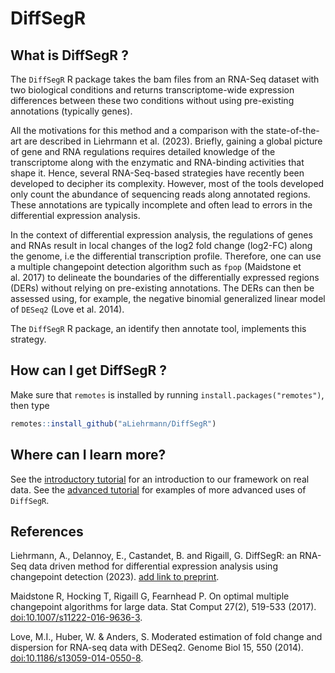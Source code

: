 
<!-- README.md is generated from README.Rmd. Please edit that file -->

# DiffSegR

<!-- badges: start -->
<!-- badges: end -->

## What is DiffSegR ?

The `DiffSegR` R package takes the bam files from an RNA-Seq dataset
with two biological conditions and returns transcriptome-wide expression
differences between these two conditions without using pre-existing
annotations (typically genes).

All the motivations for this method and a comparison with the
state-of-the-art are described in Liehrmann et al. (2023). Briefly,
gaining a global picture of gene and RNA regulations requires detailed
knowledge of the transcriptome along with the enzymatic and RNA-binding
activities that shape it. Hence, several RNA-Seq-based strategies have
recently been developed to decipher its complexity. However, most of the
tools developed only count the abundance of sequencing reads along
annotated regions. These annotations are typically incomplete and often
lead to errors in the differential expression analysis.

In the context of differential expression analysis, the regulations of
genes and RNAs result in local changes of the log2 fold change (log2-FC)
along the genome, i.e the differential transcription profile. Therefore,
one can use a multiple changepoint detection algorithm such as `fpop`
(Maidstone et al. 2017) to delineate the boundaries of the
differentially expressed regions (DERs) without relying on pre-existing
annotations. The DERs can then be assessed using, for example, the
negative binomial generalized linear model of `DESeq2` (Love et
al. 2014).

The `DiffSegR` R package, an identify then annotate tool, implements
this strategy.

## How can I get DiffSegR ?

Make sure that `remotes` is installed by running
`install.packages("remotes")`, then type

``` r
remotes::install_github("aLiehrmann/DiffSegR")
```

## Where can I learn more?

See the [introductory
tutorial](docs/articles/introductory_tutorial.html) for an introduction
to our framework on real data. See the [advanced
tutorial](docs/articles/introductory_tutorial.html) for examples of more
advanced uses of `DiffSegR`.

## References

Liehrmann, A., Delannoy, E., Castandet, B. and Rigaill, G. DiffSegR: an
RNA-Seq data driven method for differential expression analysis using
changepoint detection (2023). [add link to preprint]().

Maidstone R, Hocking T, Rigaill G, Fearnhead P. On optimal multiple
changepoint algorithms for large data. Stat Comput 27(2), 519-533
(2017).
[doi:10.1007/s11222-016-9636-3](https://link.springer.com/article/10.1007/s11222-016-9636-3).

Love, M.I., Huber, W. & Anders, S. Moderated estimation of fold change
and dispersion for RNA-seq data with DESeq2. Genome Biol 15, 550 (2014).
[doi:10.1186/s13059-014-0550-8](https://genomebiology.biomedcentral.com/articles/10.1186/s13059-014-0550-8).
